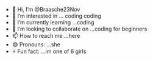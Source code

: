 - 👋 Hi, I’m @Braasche23Nov
- 👀 I’m interested in ... coding coding
- 🌱 I’m currently learning ...coding
- 💞️ I’m looking to collaborate on ...coding for beginners
- 📫 How to reach me ...here
- 😄 Pronouns: ...she
- ⚡ Fun fact: ...im one of 6 girls

<!---
Braasche23Nov/Braasche23Nov is a ✨ special ✨ repository because its `README.md` (this file) appears on your GitHub profile.
You can click the Preview link to take a look at your changes.
--->
